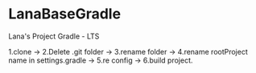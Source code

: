 # LanaBaseGradle
Lana's Project Gradle - LTS

1.clone -> 
2.Delete .git folder ->
3.rename folder ->
4.rename rootProject name in settings.gradle ->
5.re config ->
6.build project.
